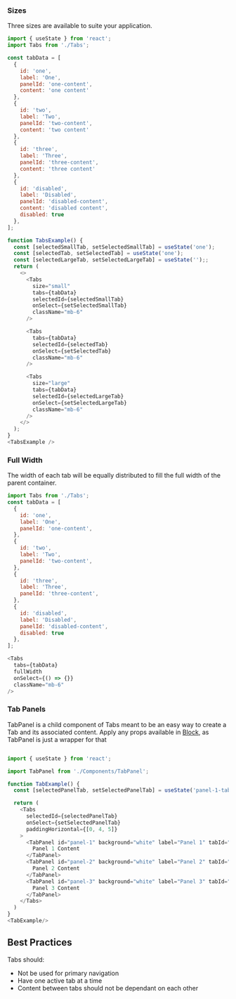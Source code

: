 ### Sizes

Three sizes are available to suite your application.

```js
import { useState } from 'react';
import Tabs from './Tabs';

const tabData = [
  {
    id: 'one',
    label: 'One',
    panelId: 'one-content',
    content: 'one content'
  },
  {
    id: 'two',
    label: 'Two',
    panelId: 'two-content',
    content: 'two content'
  },
  {
    id: 'three',
    label: 'Three',
    panelId: 'three-content',
    content: 'three content'
  },
  {
    id: 'disabled',
    label: 'Disabled',
    panelId: 'disabled-content',
    content: 'disabled content',
    disabled: true
  },
];

function TabsExample() {
  const [selectedSmallTab, setSelectedSmallTab] = useState('one');
  const [selectedTab, setSelectedTab] = useState('one');
  const [selectedLargeTab, setSelectedLargeTab] = useState('');;
  return (
    <>
      <Tabs
        size="small"
        tabs={tabData}
        selectedId={selectedSmallTab}
        onSelect={setSelectedSmallTab}
        className="mb-6"
      />

      <Tabs
        tabs={tabData}
        selectedId={selectedTab}
        onSelect={setSelectedTab}
        className="mb-6"
      />

      <Tabs
        size="large"
        tabs={tabData}
        selectedId={selectedLargeTab}
        onSelect={setSelectedLargeTab}
        className="mb-6"
      />
    </>
  );
}
<TabsExample />
```

### Full Width

The width of each tab will be equally distributed to fill the full width of the parent container.

```js
import Tabs from './Tabs';
const tabData = [
  {
    id: 'one',
    label: 'One',
    panelId: 'one-content',
  },
  {
    id: 'two',
    label: 'Two',
    panelId: 'two-content',
  },
  {
    id: 'three',
    label: 'Three',
    panelId: 'three-content',
  },
  {
    id: 'disabled',
    label: 'Disabled',
    panelId: 'disabled-content',
    disabled: true
  },
];

<Tabs
  tabs={tabData}
  fullWidth
  onSelect={() => {}}
  className="mb-6"
/>
```

### Tab Panels

TabPanel is a child component of Tabs meant to be an easy way to create a Tab and its associated content. Apply any props available in [Block](/#/Components/Block), as TabPanel is just a wrapper for that

```js

import { useState } from 'react';

import TabPanel from './Components/TabPanel';

function TabExample() {
  const [selectedPanelTab, setSelectedPanelTab] = useState('panel-1-tab');

  return (
    <Tabs
      selectedId={selectedPanelTab}
      onSelect={setSelectedPanelTab}
      paddingHorizontal={[0, 4, 5]}
    >
      <TabPanel id="panel-1" background="white" label="Panel 1" tabId="panel-1-tab" paddingVertical="4" paddingHorizontal={[3, 4, 5]}>
        Panel 1 Content
      </TabPanel>
      <TabPanel id="panel-2" background="white" label="Panel 2" tabId="panel-2-tab" paddingVertical="4" paddingHorizontal={[3, 4, 5]}>
        Panel 2 Content
      </TabPanel>
      <TabPanel id="panel-3" background="white" label="Panel 3" tabId="panel-3-tab" paddingVertical="4" paddingHorizontal={[3, 4, 5]}>
        Panel 3 Content
      </TabPanel>
    </Tabs>
  )
}
<TabExample/>

```

## Best Practices

Tabs should:

* Not be used for primary navigation
* Have one active tab at a time
* Content between tabs should not be dependant on each other
